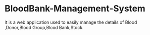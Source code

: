 # BloodBank-Management-System
It is a web application used to easily manage the details of Blood ,Donor,Blood Group,Blood Bank,Stock.
